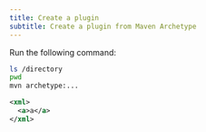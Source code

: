 ```yaml
---
title: Create a plugin
subtitle: Create a plugin from Maven Archetype
---
```


Run the following command:

```bash
ls /directory
pwd
mvn archetype:...
```

```xml
<xml>
  <a>a</a>
</xml>
```
